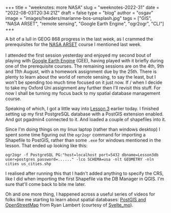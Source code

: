 
+++
title = "weeknotes: more NASA"
slug = "weeknotes-2022-31"
date = "2022-08-03T20:34:21Z"
draft = false
type = "blog"
author = "osgav"
image = "images/headers/marianne-bos-unsplash.jpg"
tags = ["GIS", "NASA ARSET", "remote sensing", "Google Earth Engine", "ogr2ogr", "CLI"]
+++

A bit of a lull in GEOG 868 progress in the last week, as I crammed the prerequisites for the [NASA ARSET](https://appliedsciences.nasa.gov/join-mission/training/english/arset-satellite-remote-sensing-measuring-urban-heat-islands-and) course I mentioned last week. 
<br><br>
I attended the first session yesterday and enjoyed my second bout of playing with [Google Earth Engine](https://earthengine.google.com/) (GEE), having played with it briefly during one of the prerequisite courses. The remaining sessions are on the 4th, 9th and 11th August, with a homework assignment due by the 25th. There is plenty to learn about the world of remote sensing, to say the least, but I won't be spending too much time focused on it just now. If / when I decide to take my Oxford Uni assignment any further then I'll revisit this stuff. For now I shall be turning my focus back to my spatial database management course.

<!--more-->

Speaking of which, I got a little way into [Lesson 3](https://www.e-education.psu.edu/spatialdb/node/1958) earlier today. I finished setting up my first PostgreSQL database with a PostGIS extension enabled. And got pgadmin4 connected to it. And loaded a couple of shapefiles into it. 

Since I'm doing things on my linux laptop (rather than windows desktop) I spent some time figuring out the `ogr2ogr` command for importing a Shapefile to PostGIS, rather than some `.exe` for windows mentioned in the lesson. That ended up looking like this:

```
ogr2ogr -f PostgreSQL PG:"host=localhost port=5432 dbname=Lesson3db user=postgres password=......" -lco SCHEMA=usa -nlt GEOMETRY -nln cities us_cities.shp
```

I realised after running this that I hadn't added anything to specify the CRS, like I did when importing the first Shapefile via the DB Manager in QGIS. I'm sure that'll come back to bite me later. 

Oh and one more thing, I happened across a useful series of videos for folks like me starting to learn about spatial databases: [PostGIS and OpenStreetMap](https://yewtu.be/playlist?list=PLHWVtzzXLMjJGYfjAjguS-Bm79KowWEI_) from Ryan Lambert (courtesy of [Svelte_mo](https://nitter.net/Svelte_mo/status/1552285599461249030)). 

